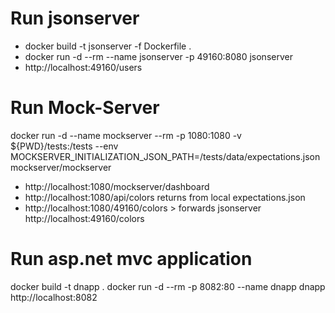 

# Run jsonserver
* docker build -t jsonserver -f Dockerfile .
* docker run -d --rm --name jsonserver -p 49160:8080 jsonserver
* http://localhost:49160/users

# Run Mock-Server
docker run -d --name mockserver --rm -p 1080:1080 -v ${PWD}/tests:/tests --env MOCKSERVER_INITIALIZATION_JSON_PATH=/tests/data/expectations.json mockserver/mockserver

* http://localhost:1080/mockserver/dashboard
* http://localhost:1080/api/colors returns from local expectations.json
* http://localhost:1080/49160/colors > forwards jsonserver http://localhost:49160/colors

# Run asp.net mvc application
docker build -t dnapp .
docker run -d --rm -p 8082:80 --name dnapp dnapp
http://localhost:8082